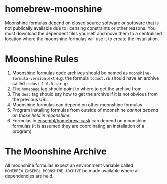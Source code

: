 # homebrew-moonshine

Moonshine formulas depend on closed source software or software that is not publically available due to licensing constraints or other reasons. You must download the dependent files yourself and move them to a centralised location where the moonshine formulas will use it to create the installation.

# Moonshine Rules

1. Moonshine formulas code archives should be named as `moonshine-formula-version.ext` e.g. the formula `tcdust.rb` should have an archive called `tcdust-1.0.0.tar.gz`
2. The `homepage` tag should point to where to get the archive from
3. The `desc` tag should say how to get the archive if it is not obvious from the previous URL
4. Moonshine formulas can depend on other moonshine formulas
5. Program installing formulas from outside of moonshine *cannot depend on those held in moonshine*
6. Formulas in [ensembl/homebrew-cask](https://github.com/Ensembl/homebrew-cask) can depend on moonshine formulas (it is assumed they are coordinating an installation of a program)

# The Moonshine Archive

All moonshine formulas expect an environment variable called `HOMEBREW_ENSEMBL_MOONSHINE_ARCHIVE` be made available where all dependencies are held.

